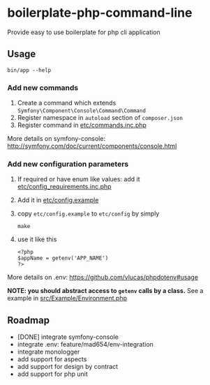 # boilerplate-php-command-line
Provide easy to use boilerplate for php cli application

## Usage

```
bin/app --help
```

### Add new commands

1. Create a command which extends `Symfony\Component\Console\Command\Command`
2. Register namespace in `autoload` section of `composer.json`
3. Register command in [etc/commands.inc.php](etc/commands.inc.php)

More details on symfony-console: http://symfony.com/doc/current/components/console.html

### Add new configuration parameters
1. If required or have enum like values: add it [etc/config_requirements.inc.php](etc/config_requirements.inc.php)
2. Add it in [etc/config.example](etc/config.example)
3. copy `etc/config.example` to `etc/config` by simply

   ```
   make
   ```

4. use it like this

   ```
   <?php
   $appName = getenv('APP_NAME')
   ?>
   ```

More details on .env: https://github.com/vlucas/phpdotenv#usage

**NOTE: you should abstract access to `getenv` calls by a class.**
See a example in [src/Example/Environment.php](src/Example/Environment.php)

## Roadmap
- [DONE] integrate symfony-console
- integrate .env: feature/mad654/env-integration
- integrate monologger
- add support for aspects
- add support for design by contract
- add support for php unit

